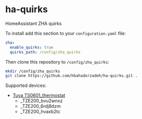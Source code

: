 # ha-quirks
HomeAssistant ZHA quirks


To install add this section to your `configuration.yaml` file:

```yaml
zha:
  enable_quirks: true
  quirks_path: /config/zha_quirks
```

Then clone this repository to `/config/zha_quirks`:

```bash
mkdir /config/zha_quirks
git clone https://github.com/hbahadorzadeh/ha-quirks.git .
```
Supported devices:
- [Tuya TS0601_thermostat](https://nl.aliexpress.com/item/1005005145690732.html?spm=a2g0o.order_list.order_list_main.44.5bf679d2M10QUN&gatewayAdapt=glo2nld)
  - _TZE200_bvu2wnxz
  - _TZE200_6rdj8dzm
  - _TZE200_hvaxb2tc